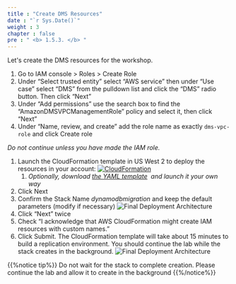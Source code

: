 ```yaml
---
title : "Create DMS Resources"
date : "`r Sys.Date()`"
weight : 3
chapter : false
pre : " <b> 1.5.3. </b> "
---
```


Let's create the DMS resources for the workshop.

1. Go to IAM console > Roles > Create Role
2. Under “Select trusted entity” select “AWS service” then under “Use case” select “DMS” from the pulldown list and click the “DMS” radio button. Then click “Next”
3. Under “Add permissions” use the search box to find the “AmazonDMSVPCManagementRole” policy and select it, then click “Next”
4. Under “Name, review, and create” add the role name as exactly `dms-vpc-role` and click Create role

_Do not continue unless you have made the IAM role._

1. Launch the CloudFormation template in US West 2 to deploy the resources in your account: [![CloudFormation](https://static.us-east-1.prod.workshops.aws/public/c768eb2c-360b-491e-8422-bfd253e11581/static/images/cloudformation-launch-stack.png)](https://console.aws.amazon.com/cloudformation/home?region=us-west-2#/stacks/new?stackName=dynamodbmigration&templateURL=https://s3.amazonaws.com/amazon-dynamodb-labs.com/assets/migration-dms-setup.yaml)
    1. _Optionally, download [the YAML template](https://s3.amazonaws.com/amazon-dynamodb-labs.com/assets/migration-dms-setup.yaml)  and launch it your own way_
2. Click Next
3. Confirm the Stack Name _dynamodbmigration_ and keep the default parameters (modify if necessary) ![Final Deployment Architecture](https://static.us-east-1.prod.workshops.aws/public/c768eb2c-360b-491e-8422-bfd253e11581/static/images/migration18.jpg)
4. Click “Next” twice
5. Check “I acknowledge that AWS CloudFormation might create IAM resources with custom names.”
6. Click Submit. The CloudFormation template will take about 15 minutes to build a replication environment. You should continue the lab while the stack creates in the background. ![Final Deployment Architecture](https://static.us-east-1.prod.workshops.aws/public/c768eb2c-360b-491e-8422-bfd253e11581/static/images/migration19.jpg)

{{%notice tip%}}
Do not wait for the stack to complete creation. Please continue the lab and allow it to create in the background
{{%/notice%}}
